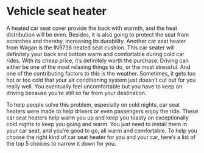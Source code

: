 # Vehicle seat heater
A heated car seat cover provide the back with warmth, and the heat distribution will be even. Besides, it is also going to protect the seat from scratches and
thereby, increasing its durability.
Another car seat heater from Wagan is the IN9738 heated seat cushion. This car seater will definitely your back and bottom warm and comfortable during cold car rides.
With its cheap price, it’s definitely worth the purchase.
Driving can either be one of the most relaxing things to do, or the most stressful. And one of the contributing factors to this is the weather. Sometimes, it gets 
too hot or too cold that your air conditioning system just doesn’t cut out for you really well. You eventually feel uncomfortable but you have to keep on driving
because you’re still so far from your destination.

To help people solve this problem, especially on cold nights, car seat heaters were made to help drivers or even passengers enjoy the ride. These car seat heaters
help warm you up and keep you toasty on exceptionally cold nights to keep you going and warm. You just need to install them in your car seat, 
and you’re good to go, all warm and comfortable. To help you choose the right kind of car seat heater for you and your car, 
here’s a list of the top 5 choices to narrow it down for you.
